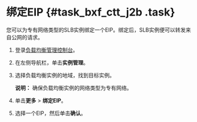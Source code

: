 # 绑定EIP {#task_bxf_ctt_j2b .task}

您可以为专有网络类型的SLB实例绑定一个EIP。绑定后，SLB实例便可以转发来自公网的请求。

1.  登录[负载均衡管理控制台](https://slbnew.console.aliyun.com/#/list/cn-hangzhou)。 
2.  在左侧导航栏，单击**实例管理**。 
3.  选择负载均衡实例的地域，找到目标实例。 

    **说明：** 确保负载均衡实例的网络类型为专有网络。

4.  单击**更多** \> **绑定EIP**。 
5.  选择一个EIP，然后单击**确认**。 

